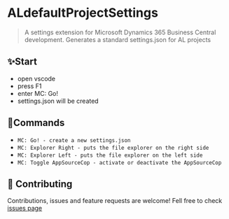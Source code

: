 # ALdefaultProjectSettings

> A settings extension for Microsoft Dynamics 365 Business Central development. Generates a standard settings.json for AL projects

## ✨Start

- open vscode
- press F1
- enter MC: Go!
- settings.json will be created

## 📕Commands

- `MC: Go! - create a new settings.json `
- `MC: Explorer Right - puts the file explorer on the right side`
- `MC: Explorer Left - puts the file explorer on the left side`
- `MC: Toggle AppSourceCop - activate or deactivate the AppSourceCop`

## 🤝 Contributing

Contributions, issues and feature requests are welcome!
Fell free to check [issues page](https://github.com/mc-wusel/ALdefaultProjectSettings/issues)
